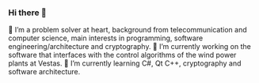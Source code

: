 ### Hi there 👋

👯 I’m a problem solver at heart, background from telecommunication and computer science, main interests in programming, software engineering/architecture and cryptography. 
🔭 I’m currently working on the software that interfaces with  the control algorithms of the wind power plants at Vestas.
🌱 I’m currently learning C#, Qt C++, cryptography and software architecture.

<!--
**Photon-einstein/Photon-einstein** is a ✨ _special_ ✨ repository because its `README.md` (this file) appears on your GitHub profile.

Here are some ideas to get you started:


